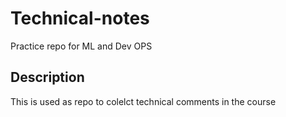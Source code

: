 # Technical-notes
Practice repo for ML and Dev OPS

## Description
This is used as repo to colelct technical comments in the course
